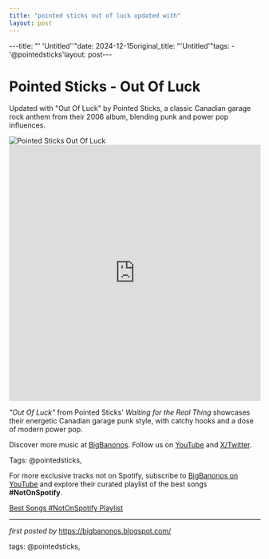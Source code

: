 ```yaml
---
title: "pointed sticks out of luck updated with"
layout: post
---
```

---title: "' 'Untitled''"date: 2024-12-15original_title: "'Untitled'"tags:  - '@pointedsticks'layout: post---<!-- Title of the Post --><h1 >Pointed Sticks - Out Of Luck</h1> <!-- Introductory Text --><p >Updated with "Out Of Luck" by Pointed Sticks, a classic Canadian garage rock anthem from their 2006 album, blending punk and power pop influences.</p> <!-- Featured Image --><div > <img src="https://i.scdn.co/image/ab67616d0000b273ac879a3f4a2164288f00a1aa" alt="Pointed Sticks Out Of Luck" /></div> <!-- YouTube Video Embed --><div > <iframe width="100%" height="514" src="https://www.youtube.com/embed/UBmMwBCCeL4" title="Pointed Sticks - Out Of Luck" frameborder="0" allow="accelerometer; autoplay; clipboard-write; encrypted-media; gyroscope; picture-in-picture; web-share" referrerpolicy="strict-origin-when-cross-origin" allowfullscreen></iframe></div> <!-- Song Information --><div > <p><em>"Out Of Luck"</em> from Pointed Sticks' *Waiting for the Real Thing* showcases their energetic Canadian garage punk style, with catchy hooks and a dose of modern power pop.</p></div> <!-- Footer Links --><div > <p>Discover more music at <a href="https://bigbanonos.blogspot.com/" target="_blank">BigBanonos</a>. Follow us on <a href="https://www.youtube.com/@BigBanonos" target="_blank">YouTube</a> and <a href="https://x.com/bigbanonos" target="_blank">X/Twitter</a>.</p></div> <!-- Tags --><p >Tags: @pointedsticks,</p><!--Subscribe and Playlist Links--><div>    <p>For more exclusive tracks not on Spotify, subscribe to <a href="https://www.youtube.com/@BigBanonos" target="_blank">BigBanonos on YouTube</a> and explore their curated playlist of the best songs <strong>#NotOnSpotify</strong>.</p>    <p><a href="https://www.youtube.com/playlist?list=PLtuNtuTatqI0kFahUCbtbfenC_ET5O_tr" target="_blank">Best Songs #NotOnSpotify Playlist<br /></a></p></div><hr /><p><em>first posted by</em> <a href="https://bigbanonos.blogspot.com/" rel="noopener" target="_new">https://bigbanonos.blogspot.com/</a></p><p>tags: @pointedsticks,</p>